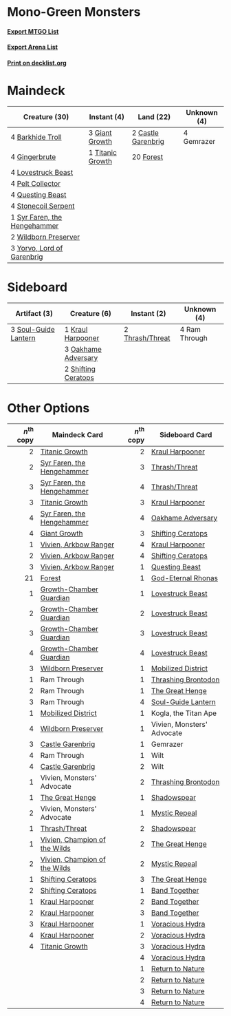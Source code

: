 # Mono-Green Monsters

#### [Export MTGO List](../collection/Mono-Green%20Monsters/Mono-Green%20Monsters.txt)
#### [Export Arena List](../collection/Mono-Green%20Monsters/Mono-Green%20Monsters_arena.txt)
#### [Print on decklist.org](http://decklist.org/?deckmain=4%09Barkhide%20Troll%0A2%09Castle%20Garenbrig%0A20%09Forest%0A4%09Gemrazer%0A3%09Giant%20Growth%0A4%09Gingerbrute%0A4%09Lovestruck%20Beast%0A4%09Pelt%20Collector%0A4%09Questing%20Beast%0A4%09Stonecoil%20Serpent%0A1%09Syr%20Faren,%20the%20Hengehammer%0A1%09Titanic%20Growth%0A2%09Wildborn%20Preserver%0A3%09Yorvo,%20Lord%20of%20Garenbrig&deckside=1%09Kraul%20Harpooner%0A3%09Oakhame%20Adversary%0A4%09Ram%20Through%0A2%09Shifting%20Ceratops%0A3%09Soul-Guide%20Lantern%0A2%09Thrash/Threat)
# Maindeck

|                                             Creature (30)                                             |                                        Instant (4)                                        |                                          Land (22)                                          |Unknown (4)|
|-------------------------------------------------------------------------------------------------------|-------------------------------------------------------------------------------------------|---------------------------------------------------------------------------------------------|-----------|
|4 [Barkhide Troll](http://gatherer.wizards.com/Pages/Card/Details.aspx?multiverseid=466919)            |3 [Giant Growth](http://gatherer.wizards.com/Pages/Card/Details.aspx?multiverseid=129568)  |2 [Castle Garenbrig](http://gatherer.wizards.com/Pages/Card/Details.aspx?multiverseid=473202)|4 Gemrazer |
|4 [Gingerbrute](http://gatherer.wizards.com/Pages/Card/Details.aspx?multiverseid=473181)               |1 [Titanic Growth](http://gatherer.wizards.com/Pages/Card/Details.aspx?multiverseid=221203)|20 [Forest](http://gatherer.wizards.com/Pages/Card/Details.aspx?multiverseid=439860)         |           |
|4 [Lovestruck Beast](http://gatherer.wizards.com/Pages/Card/Details.aspx?multiverseid=473127)          |                                                                                           |                                                                                             |           |
|4 [Pelt Collector](http://gatherer.wizards.com/Pages/Card/Details.aspx?multiverseid=452891)            |                                                                                           |                                                                                             |           |
|4 [Questing Beast](http://gatherer.wizards.com/Pages/Card/Details.aspx?multiverseid=473133)            |                                                                                           |                                                                                             |           |
|4 [Stonecoil Serpent](http://gatherer.wizards.com/Pages/Card/Details.aspx?multiverseid=473197)         |                                                                                           |                                                                                             |           |
|1 [Syr Faren, the Hengehammer](http://gatherer.wizards.com/Pages/Card/Details.aspx?multiverseid=473139)|                                                                                           |                                                                                             |           |
|2 [Wildborn Preserver](http://gatherer.wizards.com/Pages/Card/Details.aspx?multiverseid=473144)        |                                                                                           |                                                                                             |           |
|3 [Yorvo, Lord of Garenbrig](http://gatherer.wizards.com/Pages/Card/Details.aspx?multiverseid=473147)  |                                                                                           |                                                                                             |           |


# Sideboard

|                                         Artifact (3)                                          |                                         Creature (6)                                         |                                       Instant (2)                                        | Unknown (4) |
|-----------------------------------------------------------------------------------------------|----------------------------------------------------------------------------------------------|------------------------------------------------------------------------------------------|-------------|
|3 [Soul-Guide Lantern](http://gatherer.wizards.com/Pages/Card/Details.aspx?multiverseid=476488)|1 [Kraul Harpooner](http://gatherer.wizards.com/Pages/Card/Details.aspx?multiverseid=452886)  |2 [Thrash/Threat](http://gatherer.wizards.com/Pages/Card/Details.aspx?multiverseid=457373)|4 Ram Through|
|                                                                                               |3 [Oakhame Adversary](http://gatherer.wizards.com/Pages/Card/Details.aspx?multiverseid=473129)|                                                                                          |             |
|                                                                                               |2 [Shifting Ceratops](http://gatherer.wizards.com/Pages/Card/Details.aspx?multiverseid=466948)|                                                                                          |             |


# Other Options

|*n*<sup>th</sup> copy|                                             Maindeck Card                                              |*n*<sup>th</sup> copy|                                        Sideboard Card                                        |
|--------------------:|--------------------------------------------------------------------------------------------------------|--------------------:|----------------------------------------------------------------------------------------------|
|                    2|[Titanic Growth](http://gatherer.wizards.com/Pages/Card/Details.aspx?multiverseid=221203)               |                    2|[Kraul Harpooner](http://gatherer.wizards.com/Pages/Card/Details.aspx?multiverseid=452886)    |
|                    2|[Syr Faren, the Hengehammer](http://gatherer.wizards.com/Pages/Card/Details.aspx?multiverseid=473139)   |                    3|[Thrash/Threat](http://gatherer.wizards.com/Pages/Card/Details.aspx?multiverseid=457373)      |
|                    3|[Syr Faren, the Hengehammer](http://gatherer.wizards.com/Pages/Card/Details.aspx?multiverseid=473139)   |                    4|[Thrash/Threat](http://gatherer.wizards.com/Pages/Card/Details.aspx?multiverseid=457373)      |
|                    3|[Titanic Growth](http://gatherer.wizards.com/Pages/Card/Details.aspx?multiverseid=221203)               |                    3|[Kraul Harpooner](http://gatherer.wizards.com/Pages/Card/Details.aspx?multiverseid=452886)    |
|                    4|[Syr Faren, the Hengehammer](http://gatherer.wizards.com/Pages/Card/Details.aspx?multiverseid=473139)   |                    4|[Oakhame Adversary](http://gatherer.wizards.com/Pages/Card/Details.aspx?multiverseid=473129)  |
|                    4|[Giant Growth](http://gatherer.wizards.com/Pages/Card/Details.aspx?multiverseid=129568)                 |                    3|[Shifting Ceratops](http://gatherer.wizards.com/Pages/Card/Details.aspx?multiverseid=466948)  |
|                    1|[Vivien, Arkbow Ranger](http://gatherer.wizards.com/Pages/Card/Details.aspx?multiverseid=466953)        |                    4|[Kraul Harpooner](http://gatherer.wizards.com/Pages/Card/Details.aspx?multiverseid=452886)    |
|                    2|[Vivien, Arkbow Ranger](http://gatherer.wizards.com/Pages/Card/Details.aspx?multiverseid=466953)        |                    4|[Shifting Ceratops](http://gatherer.wizards.com/Pages/Card/Details.aspx?multiverseid=466948)  |
|                    3|[Vivien, Arkbow Ranger](http://gatherer.wizards.com/Pages/Card/Details.aspx?multiverseid=466953)        |                    1|[Questing Beast](http://gatherer.wizards.com/Pages/Card/Details.aspx?multiverseid=473133)     |
|                   21|[Forest](http://gatherer.wizards.com/Pages/Card/Details.aspx?multiverseid=439860)                       |                    1|[God-Eternal Rhonas](http://gatherer.wizards.com/Pages/Card/Details.aspx?multiverseid=461090) |
|                    1|[Growth-Chamber Guardian](http://gatherer.wizards.com/Pages/Card/Details.aspx?multiverseid=457272)      |                    1|[Lovestruck Beast](http://gatherer.wizards.com/Pages/Card/Details.aspx?multiverseid=473127)   |
|                    2|[Growth-Chamber Guardian](http://gatherer.wizards.com/Pages/Card/Details.aspx?multiverseid=457272)      |                    2|[Lovestruck Beast](http://gatherer.wizards.com/Pages/Card/Details.aspx?multiverseid=473127)   |
|                    3|[Growth-Chamber Guardian](http://gatherer.wizards.com/Pages/Card/Details.aspx?multiverseid=457272)      |                    3|[Lovestruck Beast](http://gatherer.wizards.com/Pages/Card/Details.aspx?multiverseid=473127)   |
|                    4|[Growth-Chamber Guardian](http://gatherer.wizards.com/Pages/Card/Details.aspx?multiverseid=457272)      |                    4|[Lovestruck Beast](http://gatherer.wizards.com/Pages/Card/Details.aspx?multiverseid=473127)   |
|                    3|[Wildborn Preserver](http://gatherer.wizards.com/Pages/Card/Details.aspx?multiverseid=473144)           |                    1|[Mobilized District](http://gatherer.wizards.com/Pages/Card/Details.aspx?multiverseid=461176) |
|                    1|Ram Through                                                                                             |                    1|[Thrashing Brontodon](http://gatherer.wizards.com/Pages/Card/Details.aspx?multiverseid=456570)|
|                    2|Ram Through                                                                                             |                    1|[The Great Henge](http://gatherer.wizards.com/Pages/Card/Details.aspx?multiverseid=473123)    |
|                    3|Ram Through                                                                                             |                    4|[Soul-Guide Lantern](http://gatherer.wizards.com/Pages/Card/Details.aspx?multiverseid=476488) |
|                    1|[Mobilized District](http://gatherer.wizards.com/Pages/Card/Details.aspx?multiverseid=461176)           |                    1|Kogla, the Titan Ape                                                                          |
|                    4|[Wildborn Preserver](http://gatherer.wizards.com/Pages/Card/Details.aspx?multiverseid=473144)           |                    1|Vivien, Monsters' Advocate                                                                    |
|                    3|[Castle Garenbrig](http://gatherer.wizards.com/Pages/Card/Details.aspx?multiverseid=473202)             |                    1|Gemrazer                                                                                      |
|                    4|Ram Through                                                                                             |                    1|Wilt                                                                                          |
|                    4|[Castle Garenbrig](http://gatherer.wizards.com/Pages/Card/Details.aspx?multiverseid=473202)             |                    2|Wilt                                                                                          |
|                    1|Vivien, Monsters' Advocate                                                                              |                    2|[Thrashing Brontodon](http://gatherer.wizards.com/Pages/Card/Details.aspx?multiverseid=456570)|
|                    1|[The Great Henge](http://gatherer.wizards.com/Pages/Card/Details.aspx?multiverseid=473123)              |                    1|[Shadowspear](http://gatherer.wizards.com/Pages/Card/Details.aspx?multiverseid=476487)        |
|                    2|Vivien, Monsters' Advocate                                                                              |                    1|[Mystic Repeal](http://gatherer.wizards.com/Pages/Card/Details.aspx?multiverseid=476431)      |
|                    1|[Thrash/Threat](http://gatherer.wizards.com/Pages/Card/Details.aspx?multiverseid=457373)                |                    2|[Shadowspear](http://gatherer.wizards.com/Pages/Card/Details.aspx?multiverseid=476487)        |
|                    1|[Vivien, Champion of the Wilds](http://gatherer.wizards.com/Pages/Card/Details.aspx?multiverseid=461107)|                    2|[The Great Henge](http://gatherer.wizards.com/Pages/Card/Details.aspx?multiverseid=473123)    |
|                    2|[Vivien, Champion of the Wilds](http://gatherer.wizards.com/Pages/Card/Details.aspx?multiverseid=461107)|                    2|[Mystic Repeal](http://gatherer.wizards.com/Pages/Card/Details.aspx?multiverseid=476431)      |
|                    1|[Shifting Ceratops](http://gatherer.wizards.com/Pages/Card/Details.aspx?multiverseid=466948)            |                    3|[The Great Henge](http://gatherer.wizards.com/Pages/Card/Details.aspx?multiverseid=473123)    |
|                    2|[Shifting Ceratops](http://gatherer.wizards.com/Pages/Card/Details.aspx?multiverseid=466948)            |                    1|[Band Together](http://gatherer.wizards.com/Pages/Card/Details.aspx?multiverseid=461080)      |
|                    1|[Kraul Harpooner](http://gatherer.wizards.com/Pages/Card/Details.aspx?multiverseid=452886)              |                    2|[Band Together](http://gatherer.wizards.com/Pages/Card/Details.aspx?multiverseid=461080)      |
|                    2|[Kraul Harpooner](http://gatherer.wizards.com/Pages/Card/Details.aspx?multiverseid=452886)              |                    3|[Band Together](http://gatherer.wizards.com/Pages/Card/Details.aspx?multiverseid=461080)      |
|                    3|[Kraul Harpooner](http://gatherer.wizards.com/Pages/Card/Details.aspx?multiverseid=452886)              |                    1|[Voracious Hydra](http://gatherer.wizards.com/Pages/Card/Details.aspx?multiverseid=466954)    |
|                    4|[Kraul Harpooner](http://gatherer.wizards.com/Pages/Card/Details.aspx?multiverseid=452886)              |                    2|[Voracious Hydra](http://gatherer.wizards.com/Pages/Card/Details.aspx?multiverseid=466954)    |
|                    4|[Titanic Growth](http://gatherer.wizards.com/Pages/Card/Details.aspx?multiverseid=221203)               |                    3|[Voracious Hydra](http://gatherer.wizards.com/Pages/Card/Details.aspx?multiverseid=466954)    |
|                     |                                                                                                        |                    4|[Voracious Hydra](http://gatherer.wizards.com/Pages/Card/Details.aspx?multiverseid=466954)    |
|                     |                                                                                                        |                    1|[Return to Nature](http://gatherer.wizards.com/Pages/Card/Details.aspx?multiverseid=461102)   |
|                     |                                                                                                        |                    2|[Return to Nature](http://gatherer.wizards.com/Pages/Card/Details.aspx?multiverseid=461102)   |
|                     |                                                                                                        |                    3|[Return to Nature](http://gatherer.wizards.com/Pages/Card/Details.aspx?multiverseid=461102)   |
|                     |                                                                                                        |                    4|[Return to Nature](http://gatherer.wizards.com/Pages/Card/Details.aspx?multiverseid=461102)   |

